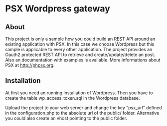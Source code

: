 
PSX Wordpress gateway
===

## About

This project is only a sample how you could build an REST API around an existing
application with PSX. In this case we choose Wordpress but this sample is 
applicable to every other application. The project provides an Oauth2 protected 
REST API to retrieve and create/update/delete an post. Also an documentation 
with examples is available. More informations about PSX at http://phpsx.org.

## Installation

At first you need an running installation of Wordpress. Then you have to create
the table wp_access_token.sql in the Wordpress database.

Upload the project to your web server and change the key "psx_url" defined in
the configuration.php to the absolute url of the public/ folder. Alternative you
could also create an vhost pointing to the public folder.

